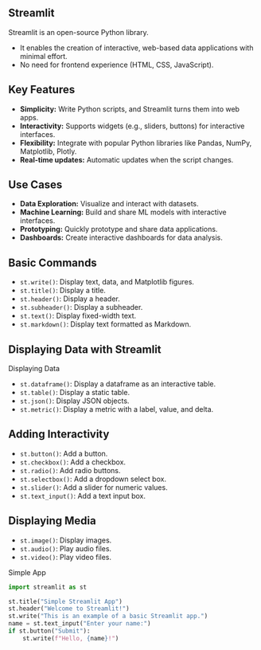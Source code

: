 ## Streamlit 
 Streamlit is an open-source Python library.
- It enables the creation of interactive, web-based data applications with minimal effort.
- No need for frontend experience (HTML, CSS, JavaScript).

## Key Features  
- **Simplicity:** Write Python scripts, and Streamlit turns them into web apps.
- **Interactivity:** Supports widgets (e.g., sliders, buttons) for interactive interfaces.
- **Flexibility:** Integrate with popular Python libraries like Pandas, NumPy, Matplotlib, Plotly.
- **Real-time updates:** Automatic updates when the script changes.

## Use Cases  
- **Data Exploration:** Visualize and interact with datasets.
- **Machine Learning:** Build and share ML models with interactive interfaces.
- **Prototyping:** Quickly prototype and share data applications.
- **Dashboards:** Create interactive dashboards for data analysis.

## Basic Commands  
- `st.write()`: Display text, data, and Matplotlib figures.
- `st.title()`: Display a title.
- `st.header()`: Display a header.
- `st.subheader()`: Display a subheader.
- `st.text()`: Display fixed-width text.
- `st.markdown()`: Display text formatted as Markdown.

##  Displaying Data with Streamlit
Displaying Data  
- `st.dataframe()`: Display a dataframe as an interactive table.
- `st.table()`: Display a static table.
- `st.json()`: Display JSON objects.
- `st.metric()`: Display a metric with a label, value, and delta.

## Adding Interactivity
- `st.button()`: Add a button.
- `st.checkbox()`: Add a checkbox.
- `st.radio()`: Add radio buttons.
- `st.selectbox()`: Add a dropdown select box.
- `st.slider()`: Add a slider for numeric values.
- `st.text_input()`: Add a text input box.

## Displaying Media  
- `st.image()`: Display images.
- `st.audio()`: Play audio files.
- `st.video()`: Play video files.

Simple App  
```python
import streamlit as st

st.title("Simple Streamlit App")
st.header("Welcome to Streamlit!")
st.write("This is an example of a basic Streamlit app.")
name = st.text_input("Enter your name:")
if st.button("Submit"):
    st.write(f"Hello, {name}!")
```


